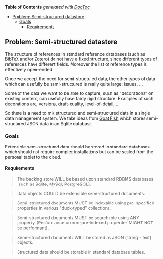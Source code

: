 **Table of Contents**  *generated with [DocToc](http://doctoc.herokuapp.com/)*

- [Problem: Semi-structured datastore](#problem-semi-structured-datastore)
	- [Goals](#goals)
		- [Requirements](#requirements)

## Problem: Semi-structured datastore

The structure of references in standard reference databases (such as
BibTeX and/or Zotero) do not have a fixed structure, since different
types of references have different fields.  Moreover the list of
reference types is effectively open-ended.

Once we accept the need for semi-structured data, the other types of
data which can usefully be semi-structured is really quite large:
issues, ...

Some of the data we want to be able to capture, such as "decorations"
on existing content, can usefully have fairly rigid structure. Examples
of such decorations are, versions, draft-quality, level-of-detail, ...

So there is a need to mix structured and semi-structured data in a
single data management system.  We take ideas from [Goat
Fish](https://github.com/stochastic-technologies/goatfish) which stores
semi-structured JSON data in an Sqlite database.

### Goals

Extensible semi-structured data should be stored in standard databases
which should not require complex installations but can be scaled from
the personal tablet to the cloud.

#### Requirements

> The backing store WILL be based upon standard RDBMS databases (such
> as Sqlite, MySql, PostgreSQL).

> Data objects COULD be extensible semi-structured documents.

> Semi-structured documents MUST be indexable using pre-specified
> properties in various "duck-typed" collections.

> Semi-structured documents MUST be searchable using ANY property.
> (Performance on non-pre-indexed properties MIGHT NOT be performant).

> Semi-structured documents WILL be stored as JSON (string - text)
> objects.

> Structured data should be storable in standard database tables.


